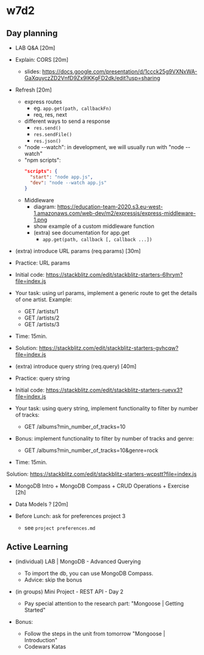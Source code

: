 

# w7d2

<!--
notes:
- include "req.params" + "req.query" today (w7d2 workload is not very high)
-->


## Day planning

- LAB Q&A [20m]

- Explain: CORS [20m]
  - slides: https://docs.google.com/presentation/d/1ccck25g9VXNxWA-GaXquyczZD2VnfD9Zx9lKKgFD2dk/edit?usp=sharing

  <!-- @todo: improve slides cors -->


- Refresh [20m]
  - express routes
    - eg. `app.get(path, callbackFn)`
    - req, res, next
  - different ways to send a response
    - `res.send()`
    - `res.sendFile()`
    - `res.json()`
  - "node --watch": in development, we will usually run with "node --watch"
  - "npm scripts":
      ```json
      "scripts": {
        "start": "node app.js",
        "dev": "node --watch app.js"
      }
      ```
  - Middleware
    - diagram: https://education-team-2020.s3.eu-west-1.amazonaws.com/web-dev/m2/expressjs/express-middleware-1.png
    - show example of a custom middleware function
    - (extra) see documentation for app.get
      - `app.get(path, callback [, callback ...])`




- (extra) introduce URL params (req.params) [30m]
  <!-- why: w7d3 has a lot of contents, can be good to introduce it today -->
  
  <!-- 
  - Sample repo: https://github.com/ironhack-apr2024-theScriptSociety/iron-restaurant
  
  - Note: implement first a single route using arr.find() to find the element with id "3" (then, make it more generic)

  -->



 - Practice: URL params

  - Initial code: https://stackblitz.com/edit/stackblitz-starters-6lhrym?file=index.js
  - Your task: using url params, implement a generic route to get the details of one artist. Example:
    - GET /artists/1
    - GET /artists/2
    - GET /artists/3

  - Time: 15min.

  - Solution: https://stackblitz.com/edit/stackblitz-starters-gvhcqw?file=index.js
  
    <!-- @LT: show how they can test a route in stackblitz (ex. /artists) -->




- (extra) introduce query string (req.query) [40m]
  <!-- 
  @todo: 
  - can also be a self-guided video (haven't found any good quality video, so can record it) + exercise
  - note: it can also be as part of the afternoon activities (since today's workload is not that high)
  -->


 - Practice: query string

  - Initial code: https://stackblitz.com/edit/stackblitz-starters-ruevx3?file=index.js

  - Your task: using query string, implement functionality to filter by number of tracks:
    - GET /albums?min_number_of_tracks=10

  - Bonus: implement functionality to filter by number of tracks and genre:
    - GET /albums?min_number_of_tracks=10&genre=rock

  - Time: 15min.

  
  Solution: https://stackblitz.com/edit/stackblitz-starters-wcpstt?file=index.js
  





- MongoDB Intro + MongoDB Compass + CRUD Operations + Exercise [2h]

- Data Models ? [20m]

  <!-- 
  
  consider doing a quick intro to "Data Models" + relationships.
  (so that we're more familiar with that concept when we do relationships)
  
  -->


- Before Lunch: ask for preferences project 3
  - see `project preferences.md`



## Active Learning

<!-- @LT: tell students they may want to ask someone if they want to partner for project 3 -->

- (individual) LAB | MongoDB - Advanced Querying
  - To import the db, you can use MongoDB Compass.
  - Advice: skip the bonus
  
- (in groups) Mini Project - REST API - Day 2
  - Pay special attention to the research part: "Mongoose | Getting Started"

- Bonus: 
  - Follow the steps in the unit from tomorrow "Mongoose | Introduction"
  - Codewars Katas

<!-- 
Bonus Exercise: 
- Practice req.query

-->